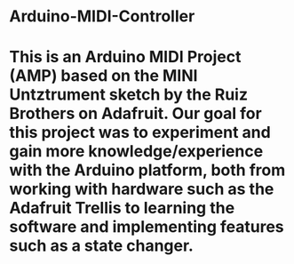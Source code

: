 # Arduino-MIDI-Controller

# This is an Arduino MIDI Project (AMP) based on the MINI Untztrument sketch by the Ruiz Brothers on Adafruit. Our goal for this project was to experiment and gain more knowledge/experience with the Arduino platform, both from working with hardware such as the Adafruit Trellis to learning the software and implementing features such as a state changer.
